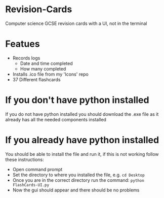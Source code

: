 # Revision-Cards
Computer science GCSE revision cards with a UI, not in the terminal

# Featues
- Records logs
    - Date and time completed
    - How many completed
- Installs .ico file from my 'Icons' repo
- 37 Different flashcards

# If you don't have python installed
If you do not have python installed you should download the .exe file as it already has all the needed components installed

# If you already have python installed
You should be able to install the file and run it, if this is not working follow these instructions:
- Open command prompt
- Set the directory to where you installed the file, e.g. ```cd Desktop```
- Once you are in the correct directory run the command: ```python FlashCards-UI.py```
- Now the gui should appear and there should be no problems
